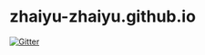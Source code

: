 # zhaiyu-zhaiyu.github.io

[![Gitter](https://badges.gitter.im/Join%20Chat.svg)](https://gitter.im/zhaiyu-zhaiyu/zhaiyu-zhaiyu.github.io?utm_source=badge&utm_medium=badge&utm_campaign=pr-badge&utm_content=badge)